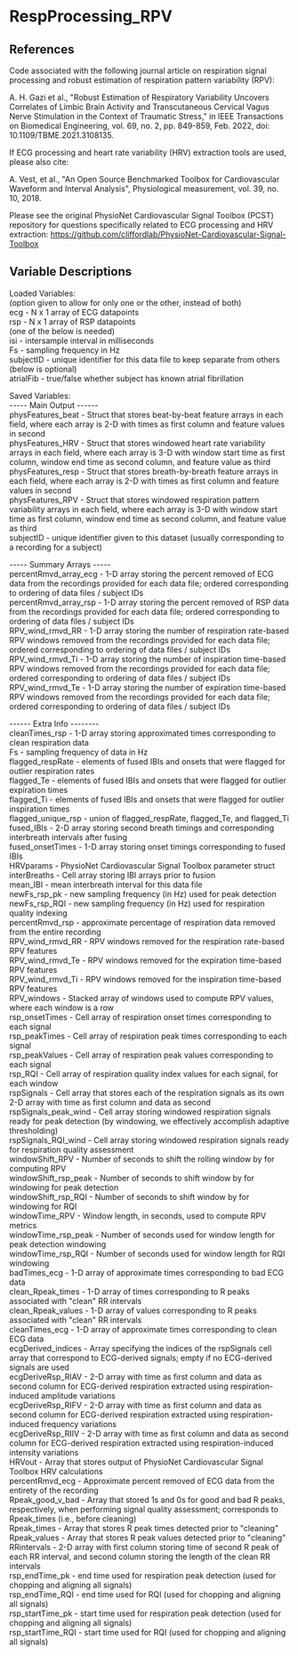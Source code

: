 # RespProcessing_RPV

## References
Code associated with the following journal article on respiration signal processing and robust estimation of respiration pattern variability (RPV):

A. H. Gazi et al., "Robust Estimation of Respiratory Variability Uncovers Correlates of Limbic Brain Activity and Transcutaneous Cervical Vagus Nerve Stimulation in the Context of Traumatic Stress," in IEEE Transactions on Biomedical Engineering, vol. 69, no. 2, pp. 849-859, Feb. 2022, doi: 10.1109/TBME.2021.3108135.

If ECG processing and heart rate variability (HRV) extraction tools are used, please also cite:

A. Vest, et al., "An Open Source Benchmarked Toolbox for Cardiovascular Waveform and Interval Analysis", Physiological measurement, vol. 39, no. 10, 2018. 

Please see the original PhysioNet Cardiovascular Signal Toolbox (PCST) repository for questions specifically related to ECG processing and HRV extraction: 
https://github.com/cliffordlab/PhysioNet-Cardiovascular-Signal-Toolbox





## Variable Descriptions
Loaded Variables:<br/>
(option given to allow for only one or the other, instead of both)<br/>
ecg - N x 1 array of ECG datapoints<br/>
rsp - N x 1 array of RSP datapoints<br/>
(one of the below is needed)<br/>
isi - intersample interval in milliseconds<br/>
Fs - sampling frequency in Hz<br/>
subjectID - unique identifier for this data file to keep separate from others<br/>
(below is optional)<br/>
atrialFib - true/false whether subject has known atrial fibrillation<br/>


Saved Variables:<br/>
 ----- Main Output ------<br/>
physFeatures_beat - Struct that stores beat-by-beat feature arrays in each field, where each array is 2-D with times as first column and feature values in second<br/>
physFeatures_HRV - Struct that stores windowed heart rate variability arrays in each field, where each array is 3-D with window start time as first column, window end time as second column, and feature value as third<br/>
physFeatures_resp - Struct that stores breath-by-breath feature arrays in each field, where each array is 2-D with times as first column and feature values in second<br/>
physFeatures_RPV - Struct that stores windowed respiration pattern variability arrays in each field, where each array is 3-D with window start time as first column, window end time as second column, and feature value as third<br/>
subjectID - unique identifier given to this dataset (usually corresponding to a recording for a subject)<br/>


----- Summary Arrays -----<br/>
percentRmvd_array_ecg - 1-D array storing the percent removed of ECG data from the recordings provided for each data file; ordered corresponding to ordering of data files / subject IDs<br/>
percentRmvd_array_rsp - 1-D array storing the percent removed of RSP data from the recordings provided for each data file; ordered corresponding to ordering of data files / subject IDs<br/>
RPV_wind_rmvd_RR - 1-D array storing the number of respiration rate-based RPV windows removed from the recordings provided for each data file; ordered corresponding to ordering of data files / subject IDs<br/>
RPV_wind_rmvd_Ti - 1-D array storing the number of inspiration time-based RPV windows removed from the recordings provided for each data file; ordered corresponding to ordering of data files / subject IDs<br/>
RPV_wind_rmvd_Te - 1-D array storing the number of expiration time-based RPV windows removed from the recordings provided for each data file; ordered corresponding to ordering of data files / subject IDs<br/>


------ Extra Info --------<br/>
cleanTimes_rsp - 1-D array storing approximated times corresponding to clean respiration data<br/>
Fs - sampling frequency of data in Hz<br/>
flagged_respRate - elements of fused IBIs and onsets that were flagged for outlier respiration rates<br/>
flagged_Te - elements of fused IBIs and onsets that were flagged for outlier expiration times<br/>
flagged_Ti - elements of fused IBIs and onsets that were flagged for outlier inspiration times<br/>
flagged_unique_rsp - union of flagged_respRate, flagged_Te, and flagged_Ti<br/>
fused_IBIs - 2-D array storing second breath timings and corresponding interbreath intervals after fusing<br/>
fused_onsetTimes - 1-D array storing onset timings corresponding to fused IBIs<br/>
HRVparams - PhysioNet Cardiovascular Signal Toolbox parameter struct<br/>
interBreaths - Cell array storing IBI arrays prior to fusion<br/>
mean_IBI - mean interbreath interval for this data file<br/>
newFs_rsp_pk - new sampling frequency (in Hz) used for peak detection<br/>
newFs_rsp_RQI - new sampling frequency (in Hz) used for respiration quality indexing<br/>
percentRmvd_rsp - approximate percentage of respiration data removed from the entire recording<br/>
RPV_wind_rmvd_RR - RPV windows removed for the respiration rate-based RPV features<br/>
RPV_wind_rmvd_Te - RPV windows removed for the expiration time-based RPV features<br/>
RPV_wind_rmvd_Ti - RPV windows removed for the inspiration time-based RPV features<br/>
RPV_windows - Stacked array of windows used to compute RPV values, where each window is a row<br/>
rsp_onsetTimes - Cell array of respiration onset times corresponding to each signal<br/>
rsp_peakTimes - Cell array of respiration peak times corresponding to each signal<br/>
rsp_peakValues - Cell array of respiration peak values corresponding to each signal<br/>
rsp_RQI - Cell array of respiration quality index values for each signal, for each window<br/>
rspSignals - Cell array that stores each of the respiration signals as its own 2-D array with time as first column and data as second<br/>
rspSignals_peak_wind - Cell array storing windowed respiration signals ready for peak detection (by windowing, we effectively accomplish adaptive thresholding)<br/>
rspSignals_RQI_wind - Cell array storing windowed respiration signals ready for respiration quality assessment<br/>
windowShift_RPV - Number of seconds to shift the rolling window by for computing RPV<br/>
windowShift_rsp_peak - Number of seconds to shift window by for windowing for peak detection<br/>
windowShift_rsp_RQI - Number of seconds to shift window by for windowing for RQI<br/>
windowTime_RPV - Window length, in seconds, used to compute RPV metrics<br/>
windowTime_rsp_peak - Number of seconds used for window length for peak detection windowing<br/>
windowTime_rsp_RQI - Number of seconds used for window length for RQI windowing<br/>
badTimes_ecg - 1-D array of approximate times corresponding to bad ECG data<br/>
clean_Rpeak_times - 1-D array of times corresponding to R peaks associated with "clean" RR intervals<br/>
clean_Rpeak_values - 1-D array of values corresponding to R peaks associated with "clean" RR intervals<br/>
cleanTimes_ecg - 1-D array of approximate times corresponding to clean ECG data<br/>
ecgDerived_indices - Array specifying the indices of the rspSignals cell array that correspond to ECG-derived signals; empty if no ECG-derived signals are used<br/>
ecgDeriveRsp_RIAV - 2-D array with time as first column and data as second column for ECG-derived respiration extracted using respiration-induced amplitude variations<br/>
ecgDeriveRsp_RIFV - 2-D array with time as first column and data as second column for ECG-derived respiration extracted using respiration-induced frequency variations<br/>
ecgDeriveRsp_RIIV - 2-D array with time as first column and data as second column for ECG-derived respiration extracted using respiration-induced intensity variations<br/>
HRVout - Array that stores output of PhysioNet Cardiovascular Signal Toolbox HRV calculations<br/>
percentRmvd_ecg - Approximate percent removed of ECG data from the entirety of the recording<br/>
Rpeak_good_v_bad - Array that stored 1s and 0s for good and bad R peaks, respectively, when performing signal quality assessment; corresponds to Rpeak_times (i.e., before cleaning)<br/>
Rpeak_times - Array that stores R peak times detected prior to "cleaning"<br/>
Rpeak_values - Array that stores R peak values detected prior to "cleaning"<br/>
RRintervals - 2-D array with first column storing time of second R peak of each RR interval, and second column storing the length of the clean RR intervals<br/>
rsp_endTime_pk - end time used for respiration peak detection (used for chopping and aligning all signals)<br/>
rsp_endTime_RQI - end time used for RQI (used for chopping and aligning all signals)<br/>
rsp_startTime_pk - start time used for respiration peak detection (used for chopping and aligning all signals)<br/>
rsp_startTime_RQI - start time used for RQI (used for chopping and aligning all signals)<br/>
